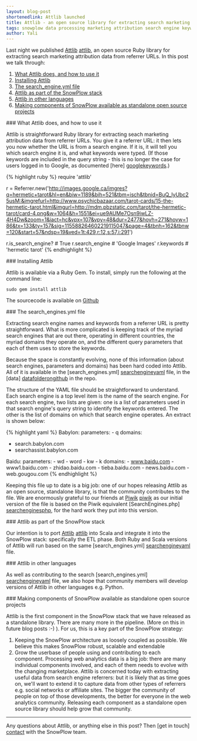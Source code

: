 ```yaml
---
layout: blog-post
shortenedlink: Attlib launched
title: Attlib - an open source library for extracting search marketing attribution data from referrer URLs
tags: snowplow data processing marketing attribution search engine keywords
author: Yali
---
```


Last night we published [Attlib] [attlib], an open source Ruby library for extracting search marketing attribution data from referrer URLs. In this post we talk through:

1. [What Attlib does, and how to use it](#what_attlib_does)
2. [Installing Attlib](#install)
3. [The search_engine.yml file](#search_engine_yaml)
4. [Attlib as part of the SnowPlow stack](#snowplow_stack)
5. [Attlib in other languages](#other_languages)
6. [Making components of SnowPlow available as standalone open source projects](#snowplow_components_as_standalone_projects)

<a name="what_attlib_does" />
### What Attlib does, and how to use it

Attlib is straightforward Ruby library for extracting seach marketing attribution data from referrer URLs. You give it a referrer URL: it then lets you now whether the URL is from a search engine. If it is, it will tell you which search engine it is, and what keywords were typed. (If those keywords are included in the query string - this is no longer the case for users logged in to Google, as documented [here] [googlekeywords].)

{% highlight ruby %}
require 'attlib'

r = Referrer.new('http://images.google.ca/imgres?q=hermetic+tarot&hl=en&biw=1189&bih=521&tbm=isch&tbnid=BuQ_IyUbc25usM:&imgrefurl=http://www.psychicbazaar.com/tarot-cards/15-the-hermetic-tarot.html&imgurl=http://mdm.pbzstatic.com/tarot/the-hermetic-tarot/card-4.png&w=1064&h=1551&ei=ue9AUMe7Osn9iwLZ-4H4Dw&zoom=1&iact=hc&vpx=107&vpy=48&dur=2477&hovh=271&hovw=186&tx=133&ty=157&sig=115588264602219115047&page=4&tbnh=162&tbnw=120&start=57&ndsp=19&ved=1t:429,r:12,s:57,i:291')

r.is_search_engine? # True
r.search_engine # 'Google Images'
r.keywords 	# 'hermetic tarot'
{% endhighlight %}

<a name="install" />
### Installing Attlib

Attlib is available via a Ruby Gem. To install, simply run the following at the command line:

	sudo gem install attlib

The sourcecode is available on [Github][attlibrepo]

<a name="search_engine_yaml" />
### The search_engines.yml file

Extracting search engine names and keywords from a referrer URL is pretty straightforward. What is more complicated is keeping track of the myriad search engines that are out there, operating in different countries, the myriad domains they operate on, and the different query parameters that each of them uses to store the keywords.

Because the space is constantly evolving, none of this information (about search engines, parameters and domains) has been hard coded into Attlib. All of it is available in the [search_engines.yml] [searchengineyaml] file, in the [data] [datafolderongithub] in the repo.

The structure of the YAML file should be straightforward to understand. Each search engine is a top level item is the name of the search engine. For each search engine, two lists are given: one is a list of parameters used in that search engine's query string to identify the keywords entered. The other is the list of domains on which that search engine operates. An extract is shown below:

{% highlight yaml %}
Babylon:
  parameters: 
    - q
  domains: 
   - search.babylon.com
   - searchassist.babylon.com

Baidu:
  parameters: 
    - wd
    - word
    - kw
    - k
  domains:
    - www.baidu.com
    - www1.baidu.com
    - zhidao.baidu.com
    - tieba.baidu.com
    - news.baidu.com
    - web.gougou.com
{% endhighlight %}

Keeping this file up to date is a big job: one of our hopes releasing Attlib as an open source, standalone library, is that the community contributes to the file. We are enormously grateful to our friends at [Piwik] [piwik] as our initial version of the file is based on the Piwik equivalent [SearchEngines.php] [searchenginesphp], for the hard work they put into this version.

<a name="snowplow_stack" />
### Attlib as part of the SnowPlow stack

Our intention is to port [Attlib] [attlib] into Scala and integrate it into the SnowPlow stack: specifically the ETL phase. Both Ruby and Scala versions of Attlib will run based on the same [search_engines.yml] [searchengineyaml] file.

<a name="other_languages" />
### Attlib in other languages

As well as contributing to the search [search_engines.yml] [searchengineyaml] file, we also hope that community members will develop versions of Attlib in other languages e.g. Python.

<a name="snowplow_components_as_standalone_projects" />
### Making components of SnowPlow available as standalone open source projects

Attlib is the first component in the SnowPlow stack that we have released as a standalone library. There are many more in the pipeline. (More on this in future blog posts :-) ). For us, this is a key part of the SnowPlow strategy:

1. Keeping the SnowPlow architecture as loosely coupled as possible. We believe this makes SnowPlow robust, scalable and extendable
2. Grow the userbase of people using and contributing to each component. Processing web analytics data is a big job: there are many individual components involved, and each of them needs to evolve with the changing marketplace. Attlib is concerned today with extracting useful data from search engine referrers: but it is likely that as time goes on, we'll want to extend it to capture data from other types of referrers e.g. social networks or affiliate sites. The bigger the community of people on top of those developments, the better for everyone in the web analytics community. Releasing each component as a standalone open source library should help grow that community.

--------------

Any questions about Attlib, or anything else in this post? Then [get in touch] [contact] with the SnowPlow team.


[attlib]: https://github.com/snowplow/attlib
[googlekeywords]: http://googlewebmastercentral.blogspot.co.uk/2011/10/accessing-search-query-data-for-your.html
[attlibrepo]: https://github.com/snowplow/attlib
[searchengineyaml]: https://github.com/snowplow/attlib/blob/master/data/search_engines.yml
[datafolderongithub]: https://github.com/snowplow/attlib/tree/master/data
[piwik]: http://piwik.org/
[searchenginesphp]: https://github.com/piwik/piwik/blob/master/core/DataFiles/SearchEngines.php
[contact]: /contact/index.html